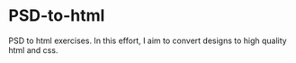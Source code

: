 # PSD-to-html
PSD to html exercises. In this effort, I aim to convert designs to high quality html and css.
